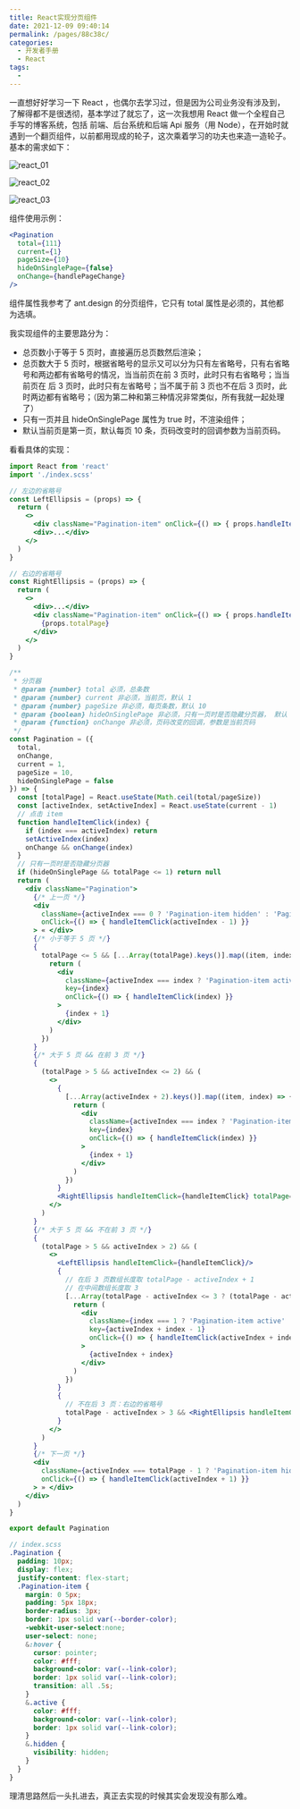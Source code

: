 ```yaml
---
title: React实现分页组件
date: 2021-12-09 09:40:14
permalink: /pages/88c38c/
categories: 
  - 开发者手册
  - React
tags: 
  - 
---
```


一直想好好学习一下 React ，也偶尔去学习过，但是因为公司业务没有涉及到，了解得都不是很透彻，基本学过了就忘了，这一次我想用 React 做一个全程自己手写的博客系统，包括 前端、后台系统和后端 Api 服务（用 Node），在开始时就遇到一个翻页组件，以前都用现成的轮子，这次乘着学习的功夫也来造一造轮子。基本的需求如下：

![react_01](https://cdn.jsdelivr.net/gh/jimdeng92/static_1/react_01.png)

![react_02](https://cdn.jsdelivr.net/gh/jimdeng92/static_1/react_02.png)

![react_03](https://cdn.jsdelivr.net/gh/jimdeng92/static_1/react_03.png)

组件使用示例：

``` jsx
<Pagination
  total={111}
  current={1}
  pageSize={10}
  hideOnSinglePage={false}
  onChange={handlePageChange}
/>
```

组件属性我参考了 ant.design 的分页组件，它只有 total 属性是必须的，其他都为选填。

我实现组件的主要思路分为：

- 总页数小于等于 5 页时，直接遍历总页数然后渲染；
- 总页数大于 5 页时，根据省略号的显示又可以分为只有左省略号，只有右省略号和两边都有省略号的情况，当当前页在前 3 页时，此时只有右省略号；当当前页在 后 3 页时，此时只有左省略号；当不属于前 3 页也不在后 3 页时，此时两边都有省略号；（因为第二种和第三种情况非常类似，所有我就一起处理了）
- 只有一页并且 hideOnSinglePage 属性为 true 时，不渲染组件；
- 默认当前页是第一页，默认每页 10 条，页码改变时的回调参数为当前页码。

看看具体的实现：

``` jsx
import React from 'react'
import './index.scss'

// 左边的省略号
const LeftEllipsis = (props) => {
  return (
    <>
      <div className="Pagination-item" onClick={() => { props.handleItemClick(0) }}> 1 </div>
      <div>...</div>
    </>
  )
}

// 右边的省略号
const RightEllipsis = (props) => {
  return (
    <>
      <div>...</div>
      <div className="Pagination-item" onClick={() => { props.handleItemClick(props.totalPage - 1) }}>
        {props.totalPage}
      </div>
    </>
  )
}

/**
 * 分页器
 * @param {number} total 必须，总条数
 * @param {number} current 非必须，当前页，默认 1
 * @param {number} pageSize 非必须，每页条数，默认 10
 * @param {boolean} hideOnSinglePage 非必须，只有一页时是否隐藏分页器， 默认 false
 * @param {function} onChange 非必须，页码改变的回调，参数是当前页码
 */
const Pagination = ({
  total,
  onChange,
  current = 1,
  pageSize = 10,
  hideOnSinglePage = false
}) => {
  const [totalPage] = React.useState(Math.ceil(total/pageSize))
  const [activeIndex, setActiveIndex] = React.useState(current - 1)
  // 点击 item
  function handleItemClick(index) {
    if (index === activeIndex) return
    setActiveIndex(index)
    onChange && onChange(index)
  }
  // 只有一页时是否隐藏分页器
  if (hideOnSinglePage && totalPage <= 1) return null
  return (
    <div className="Pagination">
      {/* 上一页 */}
      <div
        className={activeIndex === 0 ? 'Pagination-item hidden' : 'Pagination-item'}
        onClick={() => { handleItemClick(activeIndex - 1) }}
      > « </div>
      {/* 小于等于 5 页 */}
      {
        totalPage <= 5 && [...Array(totalPage).keys()].map((item, index) => {
          return (
            <div
              className={activeIndex === index ? 'Pagination-item active' : 'Pagination-item'}
              key={index}
              onClick={() => { handleItemClick(index) }}
            >
              {index + 1}
            </div>
          )
        })
      }
      {/* 大于 5 页 && 在前 3 页 */}
      {
        (totalPage > 5 && activeIndex <= 2) && (
          <>
            {
              [...Array(activeIndex + 2).keys()].map((item, index) => {
                return (
                  <div
                    className={activeIndex === index ? 'Pagination-item active' : 'Pagination-item'}
                    key={index}
                    onClick={() => { handleItemClick(index) }}
                  >
                    {index + 1}
                  </div>
                )
              })
            }
            <RightEllipsis handleItemClick={handleItemClick} totalPage={totalPage}/>
          </>
        )
      }
      {/* 大于 5 页 && 不在前 3 页 */}
      {
        (totalPage > 5 && activeIndex > 2) && (
          <>
            <LeftEllipsis handleItemClick={handleItemClick}/>
            {
              // 在后 3 页数组长度取 totalPage - activeIndex + 1
              // 在中间数组长度取 3
              [...Array(totalPage - activeIndex <= 3 ? (totalPage - activeIndex + 1) : 3).keys()].map((item, index) => {
                return (
                  <div
                    className={index === 1 ? 'Pagination-item active' : 'Pagination-item'}
                    key={activeIndex + index - 1}
                    onClick={() => { handleItemClick(activeIndex + index - 1) }}
                  >
                    {activeIndex + index}
                  </div>
                )
              })
            }
            {
              // 不在后 3 页：右边的省略号
              totalPage - activeIndex > 3 && <RightEllipsis handleItemClick={handleItemClick} totalPage={totalPage}/>
            }
          </>
        )
      }
      {/* 下一页 */}
      <div
        className={activeIndex === totalPage - 1 ? 'Pagination-item hidden' : 'Pagination-item'}
        onClick={() => { handleItemClick(activeIndex + 1) }}
      > » </div>
    </div>
  )
}

export default Pagination
```

``` scss
// index.scss
.Pagination {
  padding: 10px;
  display: flex;
  justify-content: flex-start;
  .Pagination-item {
    margin: 0 5px;
    padding: 5px 18px;
    border-radius: 3px;
    border: 1px solid var(--border-color);
    -webkit-user-select:none;
    user-select: none;
    &:hover {
      cursor: pointer;
      color: #fff;
      background-color: var(--link-color);
      border: 1px solid var(--link-color);
      transition: all .5s;
    }
    &.active {
      color: #fff;
      background-color: var(--link-color);
      border: 1px solid var(--link-color);
    }
    &.hidden {
      visibility: hidden;
    }
  }
}
```

理清思路然后一头扎进去，真正去实现的时候其实会发现没有那么难。
